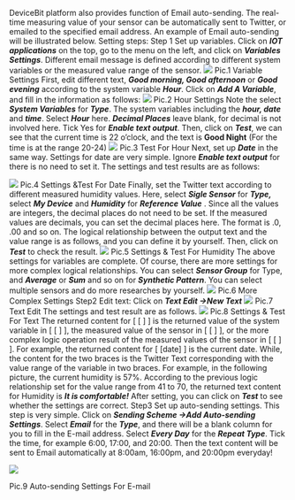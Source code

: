 DeviceBit platform also provides function of Email auto-sending. The real-time measuring value of your sensor can be automatically sent to Twitter, or emailed to the specified email address. An example of Email auto-sending will be illustrated below. 
Setting steps:
Step 1 Set up variables. Click on _**IOT applications**_ on the top, go to the menu on the left, and click on _**Variables Settings**_. Different email message is defined according to different system variables or the measured value range of the sensor.
![][37]
Pic.1 Variable Settings
First, edit different text, _**Good morning, Good afternoon**_ or _**Good evening**_ according to the system variable _**Hour**_. Click on _**Add A Variable**_, and fill in the information as follows:
![][38]
Pic.2 Hour Settings
Note the select ***System Variables*** for ***Type***. The system variables including the ***hour, date*** and _**time**_. Select _**Hour**_ here. _**Decimal Places**_ leave blank, for decimal is not involved here. Tick Yes for _**Enable text  output**_. Then, click on _**Test**_, we can see that the current time is 22 o’clock, and the text is **Good Night** (For the time is at the range 20-24)
![][39]
Pic.3 Test For Hour
Next, set up _**Date**_ in the same way. Settings for date are very simple. Ignore _**Enable text output**_ for there is no need to set it. The settings and test results are as follows:

![][40]
Pic.4 Settings &Test For Date
Finally, set the Twitter text according to different measured humidity values. Here, select _**Sigle Sensor**_ for _**Type,**_ select _**My Device**_ and _**Humidity**_ for _**Reference Value**_ . Since all the values are integers, the decimal places do not need to be set. If the measured values are decimals, you can set the decimal places here. The format is .0, .00 and so on. The logical relationship between the output text and the value range is as follows, and you can define it by yourself. Then, click on _**Test**_ to check the result.
![][41]
Pic.5 Settings & Test For Humidity
The above settings for variables are complete. Of course, there are more settings for more complex logical relationships. You can select _**Sensor Group**_ for Type, and _**Average**_ or _**Sum**_ and so on for _**Synthetic Pattern**_. You can select multiple sensors and do more researches by yourself.
![][42]
Pic.6 More Complex Settings
Step2 Edit text: Click on ***Text Edit -&gt;New Text***
![][43]
Pic.7 Text Edit
The settings and test result are as follows.
![][44]
Pic.8 Settings & Test For Text
The returned content for \[ \[ \] \] is the returned value of the system variable in \[ \[ \] \], the measured value of the sensor in \[ \[ \] \], or the more complex logic operation result of the measured values of the sensor in \[ \[ \] \]. For example, the returned content for \[ \[date\] \] is the current date. While, the content for the two braces is the Twitter Text corresponding with the value range of the variable in two braces. For example, in the following picture, the current humidity is 57%. According to the previous logic relationship set for the value range from 41 to 70, the returned text content for Humidity is _**It is comfortable!**_ After setting, you can click on _**Test**_ to see whether the settings are correct. 
Step3 Set up auto-sending settings. This step is very simple. Click on _**Sending Scheme -&gt;Add Auto-sending Settings**_. Select _**Email**_ for the _**Type**_, and there will be a blank column for you to fill in the E-mail address. Select _**Every Day**_ for the _**Repeat Type**_. Tick the time, for example 6:00, 17:00, and 20:00. Then the text content will be sent to Email automatically at 8:00am, 16:00pm, and 20:00pm everyday!

![][45]


Pic.9 Auto-sending Settings For E-mail

[35]: https://leweidoc.oss-cn-hangzhou.aliyuncs.com/lewei50/img/devicebitmanual-xj-20180930-35.jpg
[36]: https://leweidoc.oss-cn-hangzhou.aliyuncs.com/lewei50/img/devicebitmanual-xj-20180930-36.jpg
[37]: https://leweidoc.oss-cn-hangzhou.aliyuncs.com/lewei50/img/devicebitmanual-xj-20180930-37.jpg
[38]: https://leweidoc.oss-cn-hangzhou.aliyuncs.com/lewei50/img/devicebitmanual-xj-20180930-38.jpg
[39]: https://leweidoc.oss-cn-hangzhou.aliyuncs.com/lewei50/img/devicebitmanual-xj-20180930-39.jpg
[40]: https://leweidoc.oss-cn-hangzhou.aliyuncs.com/lewei50/img/devicebitmanual-xj-20180930-40.jpg
[41]: https://leweidoc.oss-cn-hangzhou.aliyuncs.com/lewei50/img/devicebitmanual-xj-20180930-41.jpg
[42]: https://leweidoc.oss-cn-hangzhou.aliyuncs.com/lewei50/img/devicebitmanual-xj-20180930-42.jpg

[43]: https://leweidoc.oss-cn-hangzhou.aliyuncs.com/lewei50/img/devicebitmanual-xj-20180930-43.jpg
[44]: https://leweidoc.oss-cn-hangzhou.aliyuncs.com/lewei50/img/devicebitmanual-xj-20180930-44.jpg
[45]: https://leweidoc.oss-cn-hangzhou.aliyuncs.com/lewei50/img/devicebitmanual-xj-20180930-45.jpg
